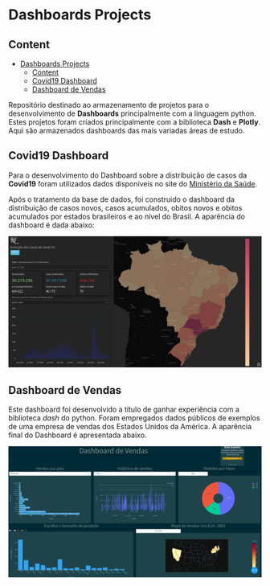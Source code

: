 # Dashboards Projects

## 

## Content

- [Dashboards Projects](#dashboards-projects)
  - [Content](#content)
  - [Covid19 Dashboard](#covid19-dashboard)
  - [Dashboard de Vendas](#dashboard-de-vendas)
 

Repositório destinado ao armazenamento de projetos para o desenvolvimento de **Dashboards** principalmente com a linguagem python. Estes projetos foram criados principalmente com a biblioteca **Dash** e **Plotly**. Aqui são armazenados dashboards das mais variadas áreas de estudo. 

##

## Covid19 Dashboard

Para o desenvolvimento do Dashboard sobre a distribuição de casos da **Covid19** foram utilizados dados disponíveis no site do [Ministério da Saúde](https://covid.saude.gov.br).

Após o tratamento da base de dados, foi construido o dashboard da distribuição de casos novos, casos acumulados, obitos novos e obitos acumulados por estados brasileiros e ao nível do Brasil. A aparência do dashboard é dada abaixo: 

![](images/covid19_dash.png)

##

## Dashboard de Vendas

Este dashboard foi desenvolvido a título de ganhar experiência com a biblioteca *dash* do python. Foram empregados dados públicos de exemplos de uma empresa de vendas dos Estados Unidos da América. A aparência final do Dashboard é apresentada abaixo.

![](images/sales_dash.png)

